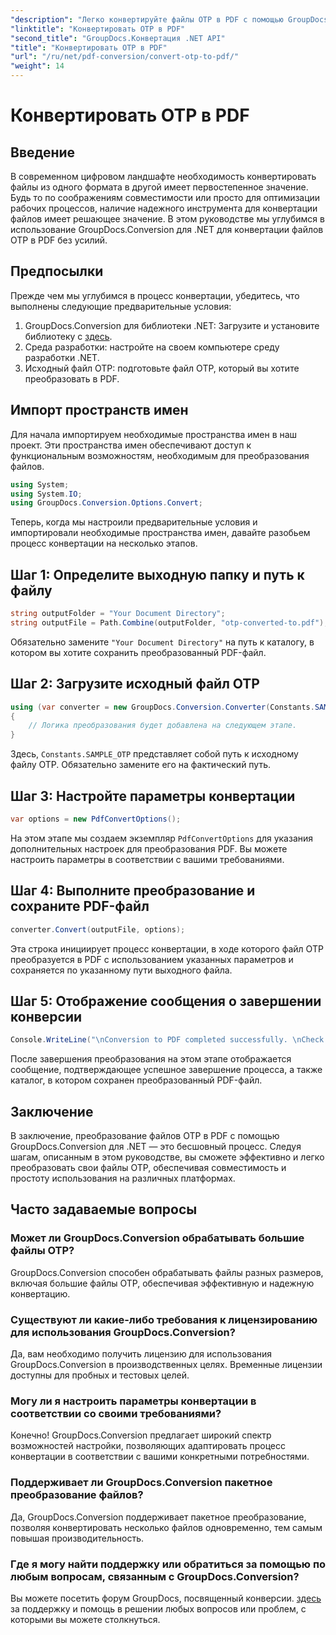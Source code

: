 ```yaml
---
"description": "Легко конвертируйте файлы OTP в PDF с помощью GroupDocs.Conversion для .NET. Оптимизируйте свой рабочий процесс с помощью этого интуитивно понятного инструмента для конвертации файлов."
"linktitle": "Конвертировать OTP в PDF"
"second_title": "GroupDocs.Конвертация .NET API"
"title": "Конвертировать OTP в PDF"
"url": "/ru/net/pdf-conversion/convert-otp-to-pdf/"
"weight": 14
---
```


# Конвертировать OTP в PDF

## Введение
В современном цифровом ландшафте необходимость конвертировать файлы из одного формата в другой имеет первостепенное значение. Будь то по соображениям совместимости или просто для оптимизации рабочих процессов, наличие надежного инструмента для конвертации файлов имеет решающее значение. В этом руководстве мы углубимся в использование GroupDocs.Conversion для .NET для конвертации файлов OTP в PDF без усилий.
## Предпосылки
Прежде чем мы углубимся в процесс конвертации, убедитесь, что выполнены следующие предварительные условия:
1. GroupDocs.Conversion для библиотеки .NET: Загрузите и установите библиотеку с [здесь](https://releases.groupdocs.com/conversion/net/).
2. Среда разработки: настройте на своем компьютере среду разработки .NET.
3. Исходный файл OTP: подготовьте файл OTP, который вы хотите преобразовать в PDF.

## Импорт пространств имен
Для начала импортируем необходимые пространства имен в наш проект. Эти пространства имен обеспечивают доступ к функциональным возможностям, необходимым для преобразования файлов.

```csharp
using System;
using System.IO;
using GroupDocs.Conversion.Options.Convert;
```

Теперь, когда мы настроили предварительные условия и импортировали необходимые пространства имен, давайте разобьем процесс конвертации на несколько этапов.
## Шаг 1: Определите выходную папку и путь к файлу
```csharp
string outputFolder = "Your Document Directory";
string outputFile = Path.Combine(outputFolder, "otp-converted-to.pdf");
```
Обязательно замените `"Your Document Directory"` на путь к каталогу, в котором вы хотите сохранить преобразованный PDF-файл.
## Шаг 2: Загрузите исходный файл OTP
```csharp
using (var converter = new GroupDocs.Conversion.Converter(Constants.SAMPLE_OTP))
{
    // Логика преобразования будет добавлена на следующем этапе.
}
```
Здесь, `Constants.SAMPLE_OTP` представляет собой путь к исходному файлу OTP. Обязательно замените его на фактический путь.
## Шаг 3: Настройте параметры конвертации
```csharp
var options = new PdfConvertOptions();
```
На этом этапе мы создаем экземпляр `PdfConvertOptions` для указания дополнительных настроек для преобразования PDF. Вы можете настроить параметры в соответствии с вашими требованиями.
## Шаг 4: Выполните преобразование и сохраните PDF-файл
```csharp
converter.Convert(outputFile, options);
```
Эта строка инициирует процесс конвертации, в ходе которого файл OTP преобразуется в PDF с использованием указанных параметров и сохраняется по указанному пути выходного файла.
## Шаг 5: Отображение сообщения о завершении конверсии
```csharp
Console.WriteLine("\nConversion to PDF completed successfully. \nCheck output in {0}", outputFolder);
```
После завершения преобразования на этом этапе отображается сообщение, подтверждающее успешное завершение процесса, а также каталог, в котором сохранен преобразованный PDF-файл.

## Заключение
В заключение, преобразование файлов OTP в PDF с помощью GroupDocs.Conversion для .NET — это бесшовный процесс. Следуя шагам, описанным в этом руководстве, вы сможете эффективно и легко преобразовать свои файлы OTP, обеспечивая совместимость и простоту использования на различных платформах.
## Часто задаваемые вопросы
### Может ли GroupDocs.Conversion обрабатывать большие файлы OTP?
GroupDocs.Conversion способен обрабатывать файлы разных размеров, включая большие файлы OTP, обеспечивая эффективную и надежную конвертацию.
### Существуют ли какие-либо требования к лицензированию для использования GroupDocs.Conversion?
Да, вам необходимо получить лицензию для использования GroupDocs.Conversion в производственных целях. Временные лицензии доступны для пробных и тестовых целей.
### Могу ли я настроить параметры конвертации в соответствии со своими требованиями?
Конечно! GroupDocs.Conversion предлагает широкий спектр возможностей настройки, позволяющих адаптировать процесс конвертации в соответствии с вашими конкретными потребностями.
### Поддерживает ли GroupDocs.Conversion пакетное преобразование файлов?
Да, GroupDocs.Conversion поддерживает пакетное преобразование, позволяя конвертировать несколько файлов одновременно, тем самым повышая производительность.
### Где я могу найти поддержку или обратиться за помощью по любым вопросам, связанным с GroupDocs.Conversion?
Вы можете посетить форум GroupDocs, посвященный конверсии. [здесь](https://forum.groupdocs.com/c/conversion/11) за поддержку и помощь в решении любых вопросов или проблем, с которыми вы можете столкнуться.